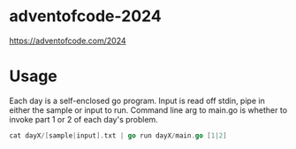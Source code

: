 # adventofcode-2024
https://adventofcode.com/2024

# Usage

Each day is a self-enclosed go program. Input is read off stdin, pipe in either the sample or input to run. Command line arg to main.go is whether to invoke part 1 or 2 of each day's problem.

```go
cat dayX/[sample|input].txt | go run dayX/main.go [1|2]
```
